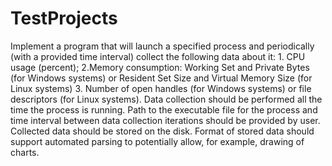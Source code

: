 # TestProjects
Implement a program that will launch a specified process and periodically (with a provided time interval) collect the following data about it: 1. CPU usage (percent); 2.Memory consumption: Working Set and Private Bytes (for Windows systems) or Resident Set Size and Virtual Memory Size (for Linux systems) 3. Number of open handles (for Windows systems) or file descriptors (for Linux systems).
Data collection should be performed all the time the process is running. Path to the executable file for the process and time interval between data collection iterations should be provided by user. Collected data should be stored on the disk. Format of stored data should support automated parsing to potentially allow, for example, drawing of charts.
